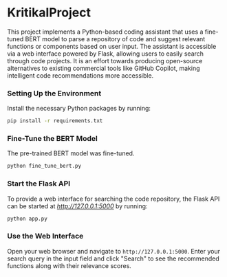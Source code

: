 # KritikalProject
This project implements a Python-based coding assistant that uses a fine-tuned BERT model to parse a repository of code and suggest relevant functions or components based on user input. The assistant is accessible via a web interface powered by Flask, allowing users to easily search through code projects. It is an effort towards producing open-source alternatives to existing commercial tools like GitHub Copilot, making intelligent code recommendations more accessible.

### Setting Up the Environment

Install the necessary Python packages by running:

```bash
pip install -r requirements.txt
```

### Fine-Tune the BERT Model

The pre-trained BERT model was fine-tuned.

```bash
python fine_tune_bert.py
```

### Start the Flask API

To provide a web interface for searching the code repository, the Flask API can be started at *http://127.0.0.1:5000* by running:

```bash
python app.py
```

### Use the Web Interface

Open your web browser and navigate to `http://127.0.0.1:5000`. Enter your search query in the input field and click "Search" to see the recommended functions along with their relevance scores.
